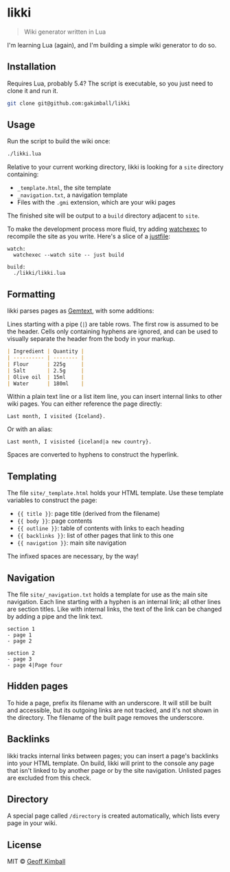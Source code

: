 # likki

> Wiki generator written in Lua

I'm learning Lua (again), and I'm building a simple wiki generator to do so.

## Installation

Requires Lua, probably 5.4? The script is executable, so you just need to clone it and run it.

```bash
git clone git@github.com:gakimball/likki
```

## Usage

Run the script to build the wiki once:

```bash
./likki.lua
```

Relative to your current working directory, likki is looking for a `site` directory containing:

- `_template.html`, the site template
- `_navigation.txt`, a navigation template
- Files with the `.gmi` extension, which are your wiki pages

The finished site will be output to a `build` directory adjacent to `site`.

To make the development process more fluid, try adding [watchexec](https://github.com/watchexec/watchexec) to recompile the site as you write. Here's a slice of a [justfile](https://github.com/casey/just):

```
watch:
  watchexec --watch site -- just build

build:
  ./likki/likki.lua
```

## Formatting

likki parses pages as [Gemtext](https://gemini.circumlunar.space/docs/gemtext.gmi), with some additions:

Lines starting with a pipe (`|`) are table rows. The first row is assumed to be the header. Cells only containing hyphens are ignored, and can be used to visually separate the header from the body in your markup.

```markdown
| Ingredient | Quantity |
| ---------- | -------- |
| Flour      | 225g     |
| Salt       | 2.5g     |
| Olive oil  | 15ml     |
| Water      | 180ml    |
```

Within a plain text line or a list item line, you can insert internal links to other wiki pages. You can either reference the page directly:

```
Last month, I visited {Iceland}.
```

Or with an alias:

```
Last month, I visisted {iceland|a new country}.
```

Spaces are converted to hyphens to construct the hyperlink.

## Templating

The file `site/_template.html` holds your HTML template. Use these template variables to construct the page:

- `{{ title }}`: page title (derived from the filename)
- `{{ body }}`: page contents
- `{{ outline }}`: table of contents with links to each heading
- `{{ backlinks }}`: list of other pages that link to this one
- `{{ navigation }}`: main site navigation

The infixed spaces are necessary, by the way!

## Navigation

The file `site/_navigation.txt` holds a template for use as the main site navigation. Each line starting with a hyphen is an internal link; all other lines are section titles. Like with internal links, the text of the link can be changed by adding a pipe and the link text.

```
section 1
- page 1
- page 2

section 2
- page 3
- page 4|Page four
```

## Hidden pages

To hide a page, prefix its filename with an underscore. It will still be built and accessible, but its outgoing links are not tracked, and it's not shown in the directory. The filename of the built page removes the underscore.

## Backlinks

likki tracks internal links between pages; you can insert a page's backlinks into your HTML template. On build, likki will print to the console any page that isn't linked to by another page or by the site navigation. Unlisted pages are excluded from this check.

## Directory

A special page called `/directory` is created automatically, which lists every page in your wiki.

## License

MIT &copy; [Geoff Kimball](https://geoffkimball.com)
